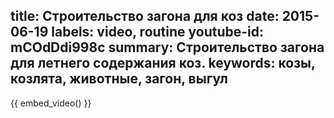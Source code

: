 title: Строительство загона для коз
date: 2015-06-19
labels: video, routine
youtube-id: mCOdDdi998c
summary: Строительство загона для летнего содержания коз.
keywords: козы, козлята, животные, загон, выгул
---
{{ embed_video() }}

